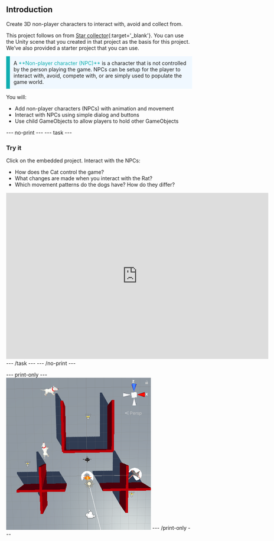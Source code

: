 ## Introduction

Create 3D non-player characters to interact with, avoid and collect from. 

This project follows on from [Star collector](https://projects.raspberrypi.org/en/projects/star-collector){:target='_blank'}. You can use the Unity scene that you created in that project as the basis for this project. We’ve also provided a starter project that you can use.

<p style="border-left: solid; border-width:10px; border-color: #0faeb0; background-color: aliceblue; padding: 10px;">
A <span style="color: #0faeb0">**Non-player character (NPC)**</span> is a character that is not controlled by the person playing the game. NPCs can be setup for the player to interact with, avoid, compete with, or are simply used to populate the game world.
</p>

You will:
+ Add non-player characters (NPCs) with animation and movement
+ Interact with NPCs using simple dialog and buttons
+ Use child GameObjects to allow players to hold other GameObjects

--- no-print ---
--- task ---
### Try it

Click on the embedded project. Interact with the NPCs:
+ How does the Cat control the game? 
+ What changes are made when you interact with the Rat? 
+ Which movement patterns do the dogs have? How do they differ? 

<iframe allowtransparency="true" width="710" height="450" src="https://non-player-characters-basic.rpfilt.repl.co" frameborder="0"></iframe>
--- /task ---
--- /no-print ---

--- print-only ---
![The Scene view with a top-down angle showing the scene with Player character, Gamemaster, 2 enemy dogs and an ally rat. There are wall obstacles and 3 stars to collect. The Player and Rat have shields on them.](images/showcase_static.png)
--- /print-only ---
